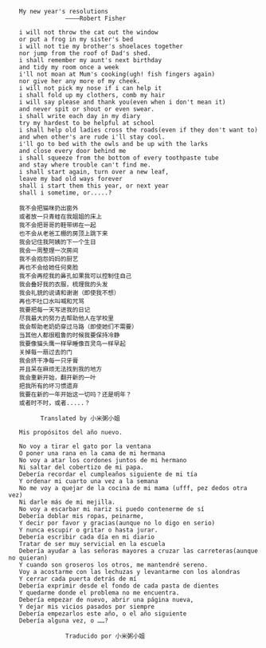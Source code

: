 
       My new year's resolutions
                    ————Robert Fisher
               
       i will not throw the cat out the window
       or put a frog in my sister's bed
       i will not tie my brother's shoelaces together
       nor jump from the roof of Dad's shed.
       i shall remember my aunt's next birthday
       and tidy my room once a week
       i'll not moan at Mum's cooking(ugh! fish fingers again)
       nor give her any more of my cheek.
       i will not pick my nose if i can help it
       i shall fold up my clothers, comb my hair
       i will say please and thank you(even when i don't mean it)
       and never spit or shout or even swear.
       i shall write each day in my diary
       try my hardest to be helpful at school
       i shall help old ladies cross the roads(even if they don't want to)
       and when other's are rude i'll stay cool.
       i'll go to bed with the owls and be up with the larks
       and close every door behind me
       i shall squeeze from the bottom of every toothpaste tube
       and stay where trouble can't find me.
       i shall start again, turn over a new leaf,
       leave my bad old ways forever
       shall i start them this year, or next year
       shall i sometime, or.....?
    
       我不会把猫咪扔出窗外
       或者放一只青蛙在我姐姐的床上
       我不会把哥哥的鞋带绑在一起
       也不会从老爸工棚的房顶上跳下来
       我会记住我阿姨的下一个生日
       我会一周整理一次房间
       我不会抱怨妈妈的厨艺
       再也不会给她任何臭脸
       我不会再挖我的鼻孔如果我可以控制住自己
       我会叠好我的衣服，梳理我的头发
       我会礼貌的说请和谢谢（即使我不想）
       再也不吐口水叫喊和咒骂
       我要把每一天写进我的日记
       尽我最大的努力去帮助他人在学校里
       我会帮助老奶奶穿过马路（即使她们不需要）
       当其他人都很粗鲁的时候我要保持冷静
       我要像猫头鹰一样早睡像百灵鸟一样早起
       关掉每一扇过去的门
       我会挤干净每一只牙膏
       并且呆在麻烦无法找到我的地方
       我会重新开始，翻开新的一叶
       把我所有的坏习惯遗弃
       我要在新的一年开始这一切吗？还是明年？
       或者时不时，或者.....？
    
             Translated by 小米粥小姐
          
       Mis propósitos del año nuevo.

       No voy a tirar el gato por la ventana
       O poner una rana en la cama de mi hermana
       No voy a atar los cordones juntos de mi hermano
       Ni saltar del cobertizo de mi papa.
       Debería recordar el cumpleaños siguiente de mi tía 
       Y ordenar mi cuarto una vez a la semana
       No me voy a quejar de la cocina de mi mama (ufff, pez dedos otra vez)
       Ni darle más de mi mejilla.
       No voy a escarbar mi nariz si puedo contenerme de sí
       Debería doblar mis ropas, peinarme,
       Y decir por favor y gracias(aunque no lo digo en serio)
       Y nunca escupir o gritar o hasta jurar.
       Debería escribir cada día en mi diario
       Tratar de ser muy servicial en la escuela 
       Debería ayudar a las señoras mayores a cruzar las carreteras(aunque no quieran)
       Y cuando son groseros los otros, me mantendré sereno.
       Voy a acostarme con las lechuzas y levantarme con los alondras
       Y cerrar cada puerta detrás de mí
       Debería exprimir desde el fondo de cada pasta de dientes
       Y quedarme donde el problema no me encuentra.
       Debería empezar de nuevo, abrir una página nueva,
       Y dejar mis vicios pasados por siempre
       Debería empezarlos este año, o el año siguiente 
       Debería alguna vez, o ……?
    
                    Traducido por 小米粥小姐

   
          
          
          
          
          
